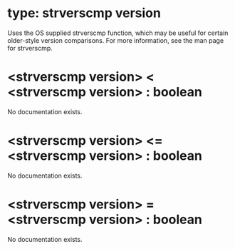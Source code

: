 # type: strverscmp version

Uses the OS supplied strverscmp function, which may be useful for certain older-style version comparisons. For more information, see the man page for strverscmp.

# &lt;strverscmp version&gt; &lt; &lt;strverscmp version&gt; : boolean

No documentation exists.

# &lt;strverscmp version&gt; &lt;= &lt;strverscmp version&gt; : boolean

No documentation exists.

# &lt;strverscmp version&gt; = &lt;strverscmp version&gt; : boolean

No documentation exists.
